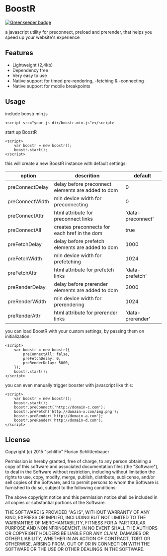 # BoostR

[![Greenkeeper badge](https://badges.greenkeeper.io/schliflo/BoostR.svg)](https://greenkeeper.io/)

a javascript utility for preconnect, preload and prerender, that helps you speed up your website's experience


## Features

* Lightweight (2,4kb)
* Dependency free
* Very easy to use
* Native support for timed pre-rendering, -fetching & -connecting
* Native support for mobile breakpoints


## Usage

include boostr.min.js

    <script src="your-js-dir/boostr.min.js"></script>
    
start up BoostR

    <script>
        var boostr = new boostr();
        boostr.start();
    </script>


this will create a new BoostR instance with default settings:
    
|option             |descrition                                         |default            |
|-------------------|---------------------------------------------------|-------------------|
|preConnectDelay    |delay before preconnect elements are added to dom  |0                  |
|preConnectWidth    |min device width for preconnecting                 |0                  |
|preConnectAttr     |html attribute for preconnect links                |'data-preconnect'  |
|preConnectAll      |creates preconnects for each href in the dom       |true               |
|preFetchDelay      |delay before prefetch elements are added to dom    |1000               |
|preFetchWidth      |min device width for prefetching                   |1024               |
|preFetchAttr       |html attribute for prefetch links                  |'data-prefetch'    |
|preRenderDelay     |delay before prerender elements are added to dom   |3000               |
|preRenderWidth     |min device width for prerendering                  |1024               |
|preRenderAttr      |html attribute for prerender links                 |'data-prerender'   |


you can load BoostR with your custom settings, by passing them on initialization:

    <script>
        var boostr = new boostr({
            preConnectAll: false,
            preFetchDelay: 0,
            preRenderDelay: 5000,
        });
        boostr.start();
    </script>
    
    
you can even manually trigger booster with javascript like this:

    <script>
        var boostr = new boostr();
        boostr.start();
        boostr.preConnect('http://domain-c.com');
        boostr.preFetch('http://domain-x.com/img.png');
        boostr.preRender('http://domain-a.com');
        boostr.preRender('http://domain-d.com');
    </script>


## License

Copyright (c) 2015 "schliflo" Florian Schlittenbauer

Permission is hereby granted, free of charge, to any person
obtaining a copy of this software and associated documentation
files (the "Software"), to deal in the Software without
restriction, including without limitation the rights to use,
copy, modify, merge, publish, distribute, sublicense, and/or sell
copies of the Software, and to permit persons to whom the
Software is furnished to do so, subject to the following
conditions:

The above copyright notice and this permission notice shall be
included in all copies or substantial portions of the Software.

THE SOFTWARE IS PROVIDED "AS IS", WITHOUT WARRANTY OF ANY KIND,
EXPRESS OR IMPLIED, INCLUDING BUT NOT LIMITED TO THE WARRANTIES
OF MERCHANTABILITY, FITNESS FOR A PARTICULAR PURPOSE AND
NONINFRINGEMENT. IN NO EVENT SHALL THE AUTHORS OR COPYRIGHT
HOLDERS BE LIABLE FOR ANY CLAIM, DAMAGES OR OTHER LIABILITY,
WHETHER IN AN ACTION OF CONTRACT, TORT OR OTHERWISE, ARISING
FROM, OUT OF OR IN CONNECTION WITH THE SOFTWARE OR THE USE OR
OTHER DEALINGS IN THE SOFTWARE.